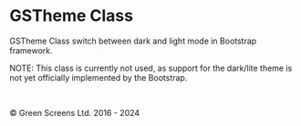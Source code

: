 # GSTheme Class
 
GSTheme Class switch between dark and light mode in Bootstrap framework.
 
NOTE: This class is currently not used, as support for the dark/lite theme is not yet officially implemented by the Bootstrap.
 
<br>

&copy; Green Screens Ltd. 2016 - 2024
